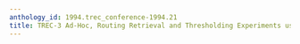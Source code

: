 ```yaml
---
anthology_id: 1994.trec_conference-1994.21
title: TREC-3 Ad-Hoc, Routing Retrieval and Thresholding Experiments using PIRCS
---
```

